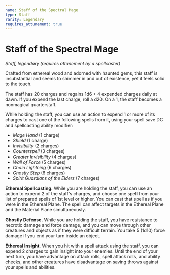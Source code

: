 ```yaml
---
name: Staff of the Spectral Mage
type: Staff
rarity: Legendary
requires_attunement: true
---
```


# Staff of the Spectral Mage

*Staff, legendary (requires attunement by a spellcaster)*

Crafted from ethereal wood and adorned with haunted gems, this staff is insubstantial and seems to shimmer in and out of existence, yet it feels solid to the touch.

The staff has 20 charges and regains 1d6 + 4 expended charges daily at dawn. If you expend the last charge, roll a d20. On a 1, the staff becomes a nonmagical quarterstaff.

While holding the staff, you can use an action to expend 1 or more of its charges to cast one of the following spells from it, using your spell save DC and spellcasting ability modifier:
- *Mage Hand* (1 charge)
- *Shield* (1 charge)
- *Invisibility* (2 charges)
- *Counterspell* (3 charges)
- *Greater Invisibility* (4 charges)
- *Wall of Force* (5 charges)
- *Chain Lightning* (6 charges)
- *Ghostly Step* (6 charges)
- *Spirit Guardians of the Elders* (7 charges)

**Ethereal Spellcasting.** While you are holding the staff, you can use an action to expend 2 of the staff's charges, and choose one spell from your list of prepared spells of 1st level or higher. You can cast that spell as if you were in the Ethereal Plane. The spell can affect targets in the Ethereal Plane and the Material Plane simultaneously.

**Ghostly Defense.** While you are holding the staff, you have resistance to necrotic damage and force damage, and you can move through other creatures and objects as if they were difficult terrain. You take 5 (1d10) force damage if you end your turn inside an object.

**Ethereal Insight.** When you hit with a spell attack using the staff, you can expend 2 charges to gain insight into your enemies. Until the end of your next turn, you have advantage on attack rolls, spell attack rolls, and ability checks, and other creatures have disadvantage on saving throws against your spells and abilities.
